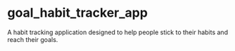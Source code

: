 # goal_habit_tracker_app

A habit tracking application designed to help people stick to their habits and reach their goals.


